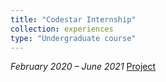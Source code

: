 ```yaml
---
title: "Codestar Internship"
collection: experiences
type: "Undergraduate course"
---
```


_February 2020 – June 2021_
[Project](https://github.com/Star-Academy/Winter99-Codestar-Team)
